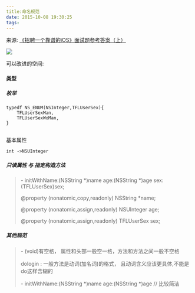 ```yaml
---
title:命名规范
date: 2015-10-08 19:30:25
tags:
---
```




来源: [《招聘一个靠谱的iOS》面试题参考答案（上）](http://www.cocoachina.com/ios/20150803/12872.html)



![](http://cc.cocimg.com/api/uploads/20150803/1438582884375682.png)

可以改进的空间:

####  类型

##### 枚举

```
typedf NS_ENUM(NSInteger,TFLUserSex){
  	TFLUserSexMan,
  	TFLUserSexWoMan,
}
  
```

基本属性

```
int ->NSUInteger
```

##### 只读属性 与 指定构造方法

> \- initWithName:(NSString *)name age:(NSString *)age sex:(TFLUserSex)sex;
>
> @property (nonatomic,copy,readonly) NSString *name;
>
> @property (nonatomic,assign,readonly) NSUInteger age;
>
> @property (nonatomic,assign,readonly) TFLUserSex sex;

##### 其他规范

> \- (void)有空格， 属性和头部一般空一格，方法和方法之间一般不空格
>
> dologin : 一般方法是动词(加名词)的格式， 且动词含义应该更具体,不能是do这样含糊的
>
> \- initWithName:(NSString *)name age:(NSString *)age // 比较简洁

##### 

